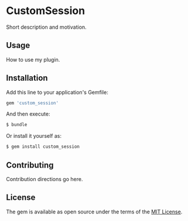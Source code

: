 # CustomSession
Short description and motivation.

## Usage
How to use my plugin.

## Installation
Add this line to your application's Gemfile:

```ruby
gem 'custom_session'
```

And then execute:
```bash
$ bundle
```

Or install it yourself as:
```bash
$ gem install custom_session
```

## Contributing
Contribution directions go here.

## License
The gem is available as open source under the terms of the [MIT License](http://opensource.org/licenses/MIT).
